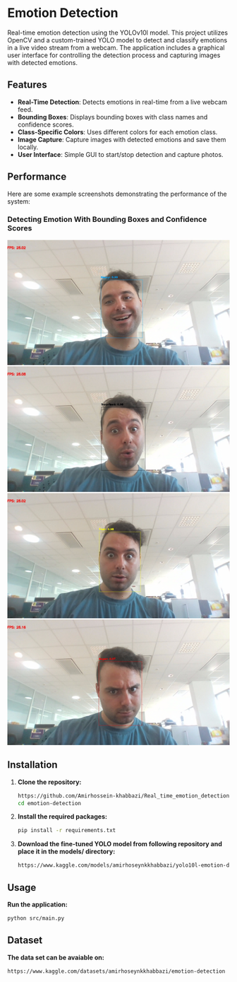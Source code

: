 # Emotion Detection

Real-time emotion detection using the YOLOv10l model. This project utilizes OpenCV and a custom-trained YOLO model to detect and classify emotions in a live video stream from a webcam. The application includes a graphical user interface for controlling the detection process and capturing images with detected emotions.

## Features

- **Real-Time Detection**: Detects emotions in real-time from a live webcam feed.
- **Bounding Boxes**: Displays bounding boxes with class names and confidence scores.
- **Class-Specific Colors**: Uses different colors for each emotion class.
- **Image Capture**: Capture images with detected emotions and save them locally.
- **User Interface**: Simple GUI to start/stop detection and capture photos.

## Performance

Here are some example screenshots demonstrating the performance of the system:



### Detecting Emotion With Bounding Boxes and Confidence Scores
![Single Emotion](photos/captured_photo_1.jpg)
![Single Emotion](photos/captured_photo_2.jpg)
![Single Emotion](photos/captured_photo_3.jpg)
![Single Emotion](photos/captured_photo_4.jpg)



## Installation

1. **Clone the repository:**
   ```bash
   https://github.com/Amirhossein-khabbazi/Real_time_emotion_detection.git
   cd emotion-detection
   ```
2. **Install the required packages:**

   ```bash
   pip install -r requirements.txt
   ```
3. **Download the fine-tuned YOLO model from following repository and place it in the models/ directory:**
   ```bash
   https://www.kaggle.com/models/amirhoseynkkhabbazi/yolo10l-emotion-detection
   ```

## Usage
**Run the application:**
```bash
python src/main.py
```

## Dataset
**The data set can be avaiable on:**
   ```bash
   https://www.kaggle.com/datasets/amirhoseynkkhabbazi/emotion-detection
   ```


   
